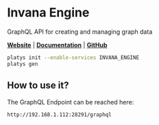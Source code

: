 # Invana Engine

GraphQL API for creating and managing graph data 

**[Website](https://invana.io/)** | **[Documentation](https://docs.invana.io/products/invana-engine)** | **[GitHub](https://github.com/invana/invana-engine)**

```bash
platys init --enable-services INVANA_ENGINE
platys gen
```

## How to use it?

The GraphQL Endpoint can be reached here:

```
http://192.168.1.112:28291/graphql
```